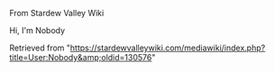 From Stardew Valley Wiki

Hi, I'm Nobody

Retrieved from "https://stardewvalleywiki.com/mediawiki/index.php?title=User:Nobody&amp;oldid=130576"